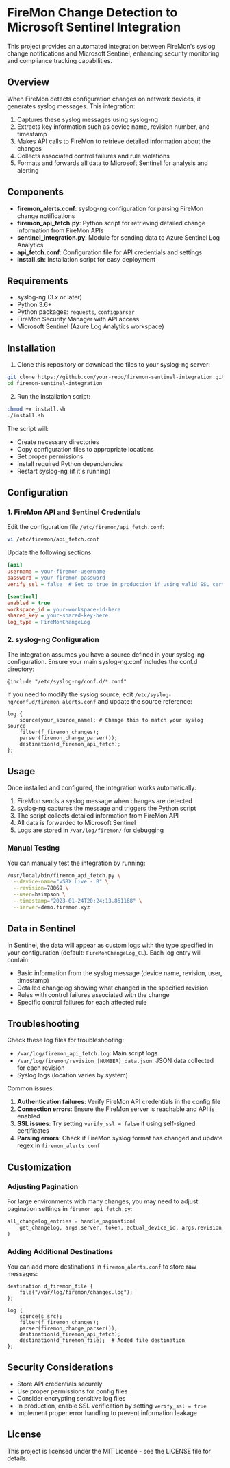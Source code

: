 # FireMon Change Detection to Microsoft Sentinel Integration

This project provides an automated integration between FireMon's syslog change notifications and Microsoft Sentinel, enhancing security monitoring and compliance tracking capabilities.

## Overview

When FireMon detects configuration changes on network devices, it generates syslog messages. This integration:

1. Captures these syslog messages using syslog-ng
2. Extracts key information such as device name, revision number, and timestamp
3. Makes API calls to FireMon to retrieve detailed information about the changes
4. Collects associated control failures and rule violations
5. Formats and forwards all data to Microsoft Sentinel for analysis and alerting

## Components

- **firemon_alerts.conf**: syslog-ng configuration for parsing FireMon change notifications
- **firemon_api_fetch.py**: Python script for retrieving detailed change information from FireMon APIs
- **sentinel_integration.py**: Module for sending data to Azure Sentinel Log Analytics
- **api_fetch.conf**: Configuration file for API credentials and settings
- **install.sh**: Installation script for easy deployment

## Requirements

- syslog-ng (3.x or later)
- Python 3.6+
- Python packages: `requests`, `configparser`
- FireMon Security Manager with API access
- Microsoft Sentinel (Azure Log Analytics workspace)

## Installation

1. Clone this repository or download the files to your syslog-ng server:

```bash
git clone https://github.com/your-repo/firemon-sentinel-integration.git
cd firemon-sentinel-integration
```

2. Run the installation script:

```bash
chmod +x install.sh
./install.sh
```

The script will:
- Create necessary directories
- Copy configuration files to appropriate locations
- Set proper permissions
- Install required Python dependencies
- Restart syslog-ng (if it's running)

## Configuration

### 1. FireMon API and Sentinel Credentials

Edit the configuration file `/etc/firemon/api_fetch.conf`:

```bash
vi /etc/firemon/api_fetch.conf
```

Update the following sections:

```ini
[api]
username = your-firemon-username
password = your-firemon-password
verify_ssl = false  # Set to true in production if using valid SSL certs

[sentinel]
enabled = true
workspace_id = your-workspace-id-here
shared_key = your-shared-key-here
log_type = FireMonChangeLog
```

### 2. syslog-ng Configuration

The integration assumes you have a source defined in your syslog-ng configuration. Ensure your main syslog-ng.conf includes the conf.d directory:

```
@include "/etc/syslog-ng/conf.d/*.conf"
```

If you need to modify the syslog source, edit `/etc/syslog-ng/conf.d/firemon_alerts.conf` and update the source reference:

```
log {
    source(your_source_name); # Change this to match your syslog source
    filter(f_firemon_changes);
    parser(firemon_change_parser());
    destination(d_firemon_api_fetch);
};
```

## Usage

Once installed and configured, the integration works automatically:

1. FireMon sends a syslog message when changes are detected
2. syslog-ng captures the message and triggers the Python script
3. The script collects detailed information from FireMon API
4. All data is forwarded to Microsoft Sentinel
5. Logs are stored in `/var/log/firemon/` for debugging

### Manual Testing

You can manually test the integration by running:

```bash
/usr/local/bin/firemon_api_fetch.py \
  --device-name="vSRX Live - B" \
  --revision=78069 \
  --user=hsimpson \
  --timestamp="2023-01-24T20:24:13.861168" \
  --server=demo.firemon.xyz
```

## Data in Sentinel

In Sentinel, the data will appear as custom logs with the type specified in your configuration (default: `FireMonChangeLog_CL`). Each log entry will contain:

- Basic information from the syslog message (device name, revision, user, timestamp)
- Detailed changelog showing what changed in the specified revision
- Rules with control failures associated with the change
- Specific control failures for each affected rule

## Troubleshooting

Check these log files for troubleshooting:

- `/var/log/firemon_api_fetch.log`: Main script logs
- `/var/log/firemon/revision_[NUMBER]_data.json`: JSON data collected for each revision
- Syslog logs (location varies by system)

Common issues:

1. **Authentication failures**: Verify FireMon API credentials in the config file
2. **Connection errors**: Ensure the FireMon server is reachable and API is enabled
3. **SSL issues**: Try setting `verify_ssl = false` if using self-signed certificates
4. **Parsing errors**: Check if FireMon syslog format has changed and update regex in `firemon_alerts.conf`

## Customization

### Adjusting Pagination

For large environments with many changes, you may need to adjust pagination settings in `firemon_api_fetch.py`:

```python
all_changelog_entries = handle_pagination(
    get_changelog, args.server, token, actual_device_id, args.revision, page_size=25  # Increased from 10
)
```

### Adding Additional Destinations

You can add more destinations in `firemon_alerts.conf` to store raw messages:

```
destination d_firemon_file {
    file("/var/log/firemon/changes.log");
};

log {
    source(s_src);
    filter(f_firemon_changes);
    parser(firemon_change_parser());
    destination(d_firemon_api_fetch);
    destination(d_firemon_file);  # Added file destination
};
```

## Security Considerations

- Store API credentials securely
- Use proper permissions for config files
- Consider encrypting sensitive log files
- In production, enable SSL verification by setting `verify_ssl = true`
- Implement proper error handling to prevent information leakage

## License

This project is licensed under the MIT License - see the LICENSE file for details.